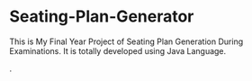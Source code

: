 # Seating-Plan-Generator

This is My Final Year Project of Seating Plan Generation During Examinations. It is totally developed using Java Language.





















































































































































































































































































































































.






































